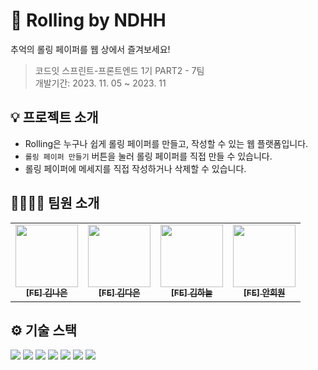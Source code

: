 # 💌 Rolling by NDHH

추억의 롤링 페이퍼를 웹 상에서 즐겨보세요!

> 코드잇 스프린트-프론트엔드 1기 PART2 - 7팀<br>
> 개발기간: 2023. 11. 05 ~ 2023. 11

## 💡 프로젝트 소개

- Rolling은 누구나 쉽게 롤링 페이퍼를 만들고, 작성할 수 있는 웹 플랫폼입니다.
- `롤링 페이퍼 만들기` 버튼을 눌러 롤링 페이퍼를 직접 만들 수 있습니다.
- 롤링 페이퍼에 메세지를 직접 작성하거나 삭제할 수 있습니다.

## 👨‍👩‍👧‍👧 팀원 소개

<table>
  <tbody>
    <tr>
      <td align="center"><a href="https://github.com/Nico1eKim">
      <img width=100px src="https://avatars.githubusercontent.com/u/102296721?v=4" alt=""/><br />
      <sub><b>[FE] 김나은</b></sub></a><br /></td>
      <td align="center"><a href="https://github.com/kde98892">
      <img width=100px src="https://avatars.githubusercontent.com/u/144599629?v=4" alt=""/><br />
      <sub><b>[FE] 김다은</b></sub></a><br /></td>
      <td align="center"><a href="https://github.com/han-kimm">
      <img width=100px src="https://avatars.githubusercontent.com/u/78120157?v=4" alt=""/><br />
      <sub><b>[FE] 김하늘</b></sub></a><br /></td>
      <td align="center"><a href="https://github.com/naya-h2">
      <img width=100px src="https://avatars.githubusercontent.com/u/103186362?v=4" alt=""/><br />
      <sub><b>[FE] 안희원</b></sub></a><br /></td>
    </tr>
  </tbody>
</table>

## ⚙️ 기술 스택

<img src="https://img.shields.io/badge/Visual%20Studio%20Code-0078d7.svg?style=for-the-badge&logo=visual-studio-code&logoColor=white">
<img src="https://img.shields.io/badge/github-181717?style=for-the-badge&logo=github&logoColor=white">
<img src="https://img.shields.io/badge/git-F05032?style=for-the-badge&logo=git&logoColor=white">
<img src="https://img.shields.io/badge/react-61DAFB?style=for-the-badge&logo=react&logoColor=black">
<img src="https://img.shields.io/badge/javascript-F7DF1E?style=for-the-badge&logo=javascript&logoColor=black">
<img src="https://img.shields.io/badge/vite-%23646CFF.svg?style=for-the-badge&logo=vite&logoColor=white">
<img src="https://img.shields.io/badge/styled--components-DB7093?style=for-the-badge&logo=styled-components&logoColor=white">
